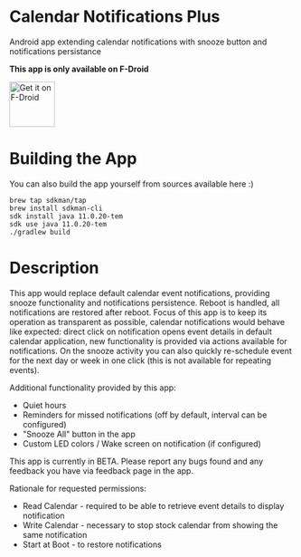 # Calendar Notifications Plus
Android app extending calendar notifications with snooze button and notifications persistance

<b>This app is only available on F-Droid</b>

<a href="https://f-droid.org/repository/browse/?fdid=com.github.quarck.calnotify" target="_blank">
<img src="https://f-droid.org/badge/get-it-on.png" alt="Get it on F-Droid" height="80"/></a>

# Building the App
You can also build the app yourself from sources available here :)

```
brew tap sdkman/tap
brew install sdkman-cli
sdk install java 11.0.20-tem
sdk use java 11.0.20-tem
./gradlew build
```

# Description
This app would replace default calendar event notifications, providing snooze functionality and notifications persistence. Reboot is handled, all notifications are restored after reboot. Focus of this app is to keep its operation as transparent as possible, calendar notifications would behave like expected: direct click on notification opens event details in default calendar application, new functionality is provided via actions available for notifications.
On the snooze activity you can also quickly re-schedule event for the next day or week in one click (this is not available for repeating events).

Additional functionality provided by this app: 
* Quiet hours
* Reminders for missed notifications (off by default, interval can be configured)
* "Snooze All" button in the app
* Custom LED colors / Wake screen on notification (if configured)

This app is currently in BETA. Please report any bugs found and any feedback you have via feedback page in the app.

Rationale for requested permissions: 
* Read Calendar - required to be able to retrieve event details to display notification
* Write Calendar - necessary to stop stock calendar from showing the same notification 
* Start at Boot - to restore notifications

